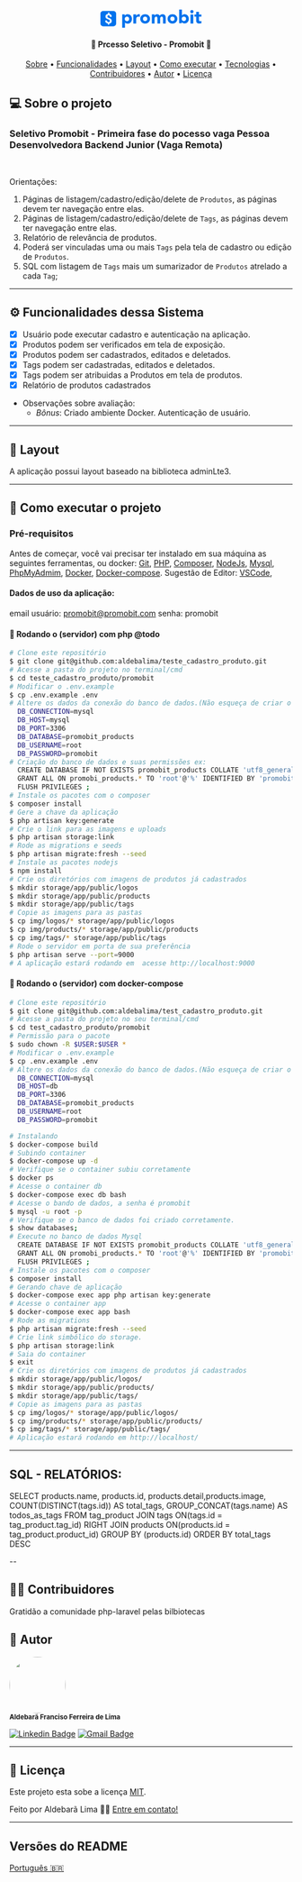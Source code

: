 <h1 align="center">
    <svg xmlns="http://www.w3.org/2000/svg" width="180" height="33" viewBox="0 0 180 33">
    <g fill="none" fill-rule="evenodd">
        <path d="M14.975 14.77c-.96-.372-1.612-.741-1.957-1.108-.357-.402-.543-.928-.516-1.465-.032-.555.141-1.102.486-1.539.326-.375.839-.563 1.538-.563.614-.028 1.203.243 1.582.727.276.369.45.804.507 1.261.093.51.54.88 1.059.874h1.341c.305.005.597-.124.798-.352.202-.229.294-.534.252-.836-.122-.924-.502-1.794-1.099-2.51-.788-.924-1.895-1.49-3.323-1.699V5.046h-1.892v2.492c-1.468.145-2.622.616-3.462 1.44-.855.847-1.313 2.014-1.261 3.216 0 1.436.416 2.525 1.249 3.268.833.742 2.149 1.434 3.948 2.076.707.226 1.358.6 1.91 1.096.376.422.57.974.542 1.538.036.571-.172 1.13-.572 1.539-.461.395-1.06.593-1.665.55-.686.03-1.356-.204-1.874-.655-.371-.371-.603-.86-.655-1.381-.09-.502-.53-.865-1.04-.859H9.505c-.303-.005-.592.121-.794.346-.202.225-.296.527-.259.826.108 1.055.588 2.037 1.354 2.77 1.032.895 2.33 1.427 3.692 1.517v2.252h1.893v-2.292c1.483-.148 2.643-.617 3.48-1.407.837-.79 1.255-1.868 1.255-3.236 0-1.4-.41-2.473-1.23-3.222-.821-.749-2.128-1.466-3.92-2.15z"/>
        <path d="M14.975 14.77c-.96-.372-1.612-.741-1.957-1.108-.357-.402-.543-.928-.516-1.465-.032-.555.141-1.102.486-1.539.326-.375.839-.563 1.538-.563.614-.028 1.203.243 1.582.727.276.369.45.804.507 1.261.093.51.54.88 1.059.874h1.341c.305.005.597-.124.798-.352.202-.229.294-.534.252-.836-.122-.924-.502-1.794-1.099-2.51-.788-.924-1.895-1.49-3.323-1.699V5.046h-1.892v2.492c-1.468.145-2.622.616-3.462 1.44-.855.847-1.313 2.014-1.261 3.216 0 1.436.416 2.525 1.249 3.268.833.742 2.149 1.434 3.948 2.076.707.226 1.358.6 1.91 1.096.376.422.57.974.542 1.538.036.571-.172 1.13-.572 1.539-.461.395-1.06.593-1.665.55-.686.03-1.356-.204-1.874-.655-.371-.371-.603-.86-.655-1.381-.09-.502-.53-.865-1.04-.859H9.505c-.303-.005-.592.121-.794.346-.202.225-.296.527-.259.826.108 1.055.588 2.037 1.354 2.77 1.032.895 2.33 1.427 3.692 1.517v2.252h1.893v-2.292c1.483-.148 2.643-.617 3.48-1.407.837-.79 1.255-1.868 1.255-3.236 0-1.4-.41-2.473-1.23-3.222-.821-.749-2.128-1.466-3.92-2.15z"/>
        <path fill="#0072ED" fill-rule="nonzero" d="M23 2.462H4.948C2.255 2.426.042 4.576 0 7.268v17.578c.037 2.696 2.252 4.851 4.948 4.816H23c2.696.035 4.91-2.12 4.948-4.816V7.268C27.906 4.576 25.692 2.426 23 2.462zm-4.117 20.923c-.837.79-1.997 1.258-3.48 1.406v2.286h-1.892v-2.28c-1.364-.09-2.66-.622-3.693-1.517-.766-.733-1.246-1.714-1.353-2.77-.038-.3.057-.6.258-.825.202-.225.492-.352.794-.347h1.366c.51-.006.95.357 1.04.859.053.522.284 1.01.655 1.381.518.451 1.189.686 1.874.656.606.042 1.204-.155 1.665-.55.4-.41.609-.969.572-1.54.028-.563-.166-1.116-.541-1.538-.558-.488-1.214-.852-1.923-1.068-1.8-.63-3.115-1.32-3.948-2.07-.833-.751-1.25-1.842-1.25-3.274-.05-1.202.407-2.37 1.262-3.216.84-.812 1.994-1.295 3.462-1.44V5.046h1.892V7.56c1.436.205 2.544.771 3.323 1.698.597.717.977 1.587 1.099 2.511.042.302-.05.607-.252.836-.201.228-.493.357-.798.352h-1.347c-.517.002-.96-.366-1.053-.874-.058-.453-.231-.883-.504-1.25-.379-.483-.968-.753-1.582-.725-.7 0-1.212.187-1.538.563-.345.436-.518.983-.486 1.538-.027.537.159 1.063.517 1.465.344.365.995.73 1.953 1.095 1.785.677 3.092 1.395 3.92 2.154.83.76 1.24 1.833 1.231 3.222.008 1.364-.406 2.444-1.243 3.24z"/>
        <path fill="#0072ED" d="M43.265 16.615c-.043 1.074.33 2.122 1.043 2.927.689.75 1.656 1.125 2.901 1.123 1.245-.002 2.213-.377 2.902-1.123.703-.809 1.069-1.856 1.021-2.927.048-1.076-.321-2.13-1.03-2.941-.69-.749-1.657-1.123-2.902-1.123s-2.21.37-2.892 1.11c-.718.812-1.092 1.872-1.043 2.954zm-4.523-8.027h4.523v2.114h.067c.223-.32.481-.613.77-.874.342-.318.72-.594 1.129-.822.44-.249.908-.448 1.394-.594.52-.157 1.062-.236 1.606-.234 1.101-.013 2.194.196 3.212.616.937.392 1.781.977 2.477 1.717.7.76 1.24 1.654 1.588 2.627.382 1.07.572 2.2.56 3.336-.002 1.094-.18 2.18-.526 3.218-.319.985-.806 1.906-1.44 2.723-.618.786-1.395 1.43-2.28 1.893-.943.484-1.99.729-3.05.71-.976.009-1.947-.154-2.867-.48-.877-.31-1.638-.88-2.182-1.633h-.065v9.249h-4.923l.007-23.566zM58.523 8.578h5.062v2.591h.067c.45-.893 1.11-1.664 1.923-2.246.838-.524 1.813-.785 2.8-.748.293 0 .585 0 .877.034.274.021.546.066.813.133v4.553c-.349-.107-.705-.19-1.065-.249-.362-.056-.729-.084-1.095-.083-.785-.035-1.569.102-2.296.4-.531.238-.983.623-1.301 1.11-.32.52-.522 1.105-.591 1.712-.094.726-.139 1.458-.135 2.19v6.742h-5.059V8.578zM75.692 16.45c-.046 1.055.315 2.088 1.01 2.885.672.737 1.618 1.104 2.836 1.102 1.219-.002 2.165-.37 2.837-1.102.696-.796 1.057-1.83 1.01-2.886.047-1.056-.316-2.09-1.013-2.886-.67-.736-1.616-1.104-2.837-1.101-1.22.002-2.166.369-2.837 1.101-.693.797-1.053 1.83-1.006 2.886m-4.806 0c-.018-1.17.21-2.33.67-3.406.431-.987 1.06-1.875 1.847-2.61.803-.734 1.745-1.302 2.77-1.67 2.188-.781 4.58-.781 6.769 0 1.025.366 1.967.934 2.769 1.67.79.733 1.418 1.622 1.846 2.61.461 1.076.69 2.236.674 3.406.017 1.17-.213 2.329-.674 3.403-.428.99-1.057 1.88-1.846 2.613-.802.736-1.744 1.304-2.77 1.67-2.189.777-4.58.777-6.769 0-1.024-.367-1.966-.935-2.769-1.67-.788-.736-1.416-1.625-1.846-2.613-.46-1.074-.689-2.234-.67-3.403M91.495 8.578h4.662v2.191h.065c.171-.336.389-.646.646-.923.295-.321.632-.6 1.003-.83.414-.256.86-.457 1.326-.598.525-.158 1.07-.237 1.618-.233 1.02-.02 2.028.22 2.93.698.874.49 1.554 1.264 1.926 2.194.45-.923 1.16-1.696 2.04-2.225.909-.468 1.922-.696 2.944-.664.922-.029 1.837.16 2.671.55.694.338 1.286.853 1.717 1.493.438.678.745 1.433.905 2.224.188.902.28 1.82.274 2.742v9.538h-4.837V15.32c.018-.678-.144-1.35-.471-1.945-.308-.541-.868-.812-1.668-.812-.484-.015-.965.081-1.406.283-.364.177-.677.445-.908.779-.234.353-.399.748-.486 1.163-.097.458-.146.925-.144 1.394v8.535h-4.871v-8.535c0-.287 0-.64-.031-1.062-.02-.407-.096-.809-.228-1.194-.123-.37-.34-.702-.63-.963-.361-.29-.819-.434-1.28-.4-.53-.019-1.055.106-1.52.36-.377.22-.684.54-.89.923-.213.41-.35.853-.406 1.31-.066.511-.098 1.025-.095 1.54v8.02h-4.856V8.579zM124.33 16.45c-.049 1.055.313 2.09 1.008 2.885.673.737 1.619 1.104 2.837 1.102 1.219-.002 2.164-.37 2.837-1.102.696-.796 1.057-1.83 1.01-2.886.048-1.056-.314-2.09-1.01-2.886-.675-.736-1.62-1.104-2.837-1.101-1.216.002-2.162.369-2.837 1.101-.695.796-1.057 1.83-1.009 2.886m-4.809 0c-.017-1.17.213-2.33.674-3.406.429-.988 1.057-1.876 1.846-2.61.802-.736 1.744-1.304 2.77-1.67 2.188-.781 4.58-.781 6.768 0 1.026.367 1.967.935 2.77 1.67.787.735 1.416 1.623 1.846 2.61.46 1.076.69 2.236.674 3.406.017 1.17-.213 2.329-.674 3.403-.43.988-1.059 1.877-1.846 2.613-.803.735-1.744 1.303-2.77 1.67-2.19.777-4.58.777-6.769 0-1.025-.366-1.967-.934-2.769-1.67-.789-.735-1.417-1.624-1.846-2.613-.461-1.074-.69-2.234-.674-3.403M144.655 16.443c-.045 1.048.323 2.073 1.025 2.852.683.727 1.643 1.09 2.88 1.09 1.237 0 2.196-.363 2.877-1.09.702-.78 1.07-1.804 1.025-2.852.045-1.048-.323-2.073-1.025-2.852-.683-.726-1.642-1.09-2.877-1.09-1.235 0-2.195.364-2.88 1.09-.702.78-1.07 1.804-1.025 2.852zM140.166 0h4.88v10.32h.065c.542-.733 1.292-1.286 2.154-1.585.915-.316 1.877-.473 2.846-.464 1.049-.02 2.087.217 3.024.689.876.449 1.647 1.078 2.262 1.846.63.79 1.114 1.684 1.43 2.643.34 1.007.511 2.064.505 3.126.012 1.104-.175 2.2-.55 3.237-.349.948-.886 1.815-1.579 2.548-.693.723-1.532 1.29-2.461 1.665-1.01.405-2.089.605-3.176.59-.54.004-1.076-.071-1.594-.224-.48-.141-.943-.334-1.381-.576-.398-.218-.77-.482-1.108-.784-.284-.255-.54-.54-.763-.85h-.065v2.05h-4.489V0zM160.308 24.717h4.975V8.665h-4.975v16.052zm-.397-21.105c-.012-.764.294-1.499.843-2.03 1.127-1.125 2.952-1.125 4.08 0 .55.53.856 1.266.846 2.03.01.765-.296 1.5-.846 2.031-1.128 1.124-2.953 1.124-4.08 0-.55-.531-.855-1.266-.843-2.03zM179.692 12.545h-4.307v5.23c-.002.393.02.786.064 1.176.036.326.141.64.308.923.164.269.41.478.701.597.403.154.832.225 1.262.209.344-.006.687-.034 1.028-.083.352-.023.689-.151.966-.37v4.007c-.557.195-1.136.323-1.723.381-.575.064-1.154.096-1.733.096-.77.007-1.539-.08-2.289-.259-.662-.15-1.29-.428-1.846-.818-.528-.377-.951-.882-1.23-1.468-.306-.68-.454-1.42-.431-2.166v-7.455h-3.139V8.683h3.139V4.046h4.923v4.637h4.307v3.862z"/>
    </g>
</svg>
</h1>

<h4 align="center"> 
	🚧  Prcesso Seletivo - Promobit  🚧
</h4>

<p align="center">
 <a href="#-sobre-o-projeto">Sobre</a> •
 <a href="#-funcionalidades">Funcionalidades</a> •
 <a href="#-layout">Layout</a> • 
 <a href="#-como-executar-o-projeto">Como executar</a> • 
 <a href="#-tecnologias">Tecnologias</a> • 
 <a href="#-contribuidores">Contribuidores</a> • 
 <a href="#-autor">Autor</a> • 
 <a href="#user-content--licença">Licença</a>
</p>


## 💻 Sobre o projeto
<h3> Seletivo Promobit - Primeira fase do pocesso vaga Pessoa Desenvolvedora Backend Junior (Vaga Remota)</h3> <br>
<p>Orientações:</p>
 
 1. Páginas de listagem/cadastro/edição/delete de `Produtos`, as páginas devem ter navegação entre elas.
 2. Páginas de listagem/cadastro/edição/delete de `Tags`, as páginas devem ter navegação entre elas.
 3. Relatório de relevância de produtos.
 4. Poderá ser vinculadas uma ou mais `Tags` pela tela de cadastro ou edição de `Produtos`.
 5. SQL com listagem de `Tags` mais um sumarizador de `Produtos` atrelado a cada `Tag`;
---

## ⚙️ Funcionalidades dessa Sistema
 
  - [x] Usuário pode executar cadastro e autenticação na aplicação.
  - [x] Produtos podem ser verificados em tela de exposição.
  - [x] Produtos podem ser cadastrados, editados e deletados.
  - [x] Tags podem ser cadastradas, editados e deletados.
  - [x] Tags podem ser atribuidas a Produtos em tela de produtos.
  - [x] Relatório de produtos cadastrados
 
 - Observações sobre avaliação:
    - *Bônus*: Criado ambiente Docker.
               Autenticação de usuário.
    
---

## 🎨 Layout

A aplicação possui layout baseado na biblioteca adminLte3.

---

## 🚀 Como executar o projeto

### Pré-requisitos

Antes de começar, você vai precisar ter instalado em sua máquina as seguintes ferramentas, ou docker: 
[Git](https://git-scm.com),
[PHP](https://www.php.com.br/instalacao-php-linux),
[Composer](https://getcomposer.org/),
[NodeJs](https://nodejs.org/pt-br/),
[Mysql](https://www.mysql.com/),
[PhpMyAdmim](https://www.phpmyadmin.net/),
[Docker](https://docs.docker.com/engine/install/ubuntu/),
[Docker-compose](https://docs.docker.com/compose/).
Sugestão de Editor: [VSCode](https://code.visualstudio.com/),


#### Dados de uso da aplicação:

email usuário: promobit@promobit.com
senha: promobit

#### 🎲 Rodando o (servidor) com php @todo
```bash
# Clone este repositório
$ git clone git@github.com:aldebalima/teste_cadastro_produto.git
# Acesse a pasta do projeto no terminal/cmd
$ cd teste_cadastro_produto/promobit
# Modificar o .env.example 
$ cp .env.example .env
# Altere os dados da conexão do banco de dados.(Não esqueça de criar o banco de dados em questão no Mysql através do PhpMyAdmin)
  DB_CONNECTION=mysql
  DB_HOST=mysql
  DB_PORT=3306
  DB_DATABASE=promobit_products
  DB_USERNAME=root
  DB_PASSWORD=promobit
# Criação do banco de dados e suas permissões ex:
  CREATE DATABASE IF NOT EXISTS promobit_products COLLATE 'utf8_general_ci' ;
  GRANT ALL ON promobi_products.* TO 'root'@'%' IDENTIFIED BY 'promobit';
  FLUSH PRIVILEGES ;
# Instale os pacotes com o composer
$ composer install
# Gere a chave da aplicação
$ php artisan key:generate
# Crie o link para as imagens e uploads
$ php artisan storage:link
# Rode as migrations e seeds
$ php artisan migrate:fresh --seed
# Instale as pacotes nodejs
$ npm install
# Crie os diretórios com imagens de produtos já cadastrados
$ mkdir storage/app/public/logos
$ mkdir storage/app/public/products
$ mkdir storage/app/public/tags
# Copie as imagens para as pastas
$ cp img/logos/* storage/app/public/logos
$ cp img/products/* storage/app/public/products
$ cp img/tags/* storage/app/public/tags
# Rode o servidor em porta de sua preferência
$ php artisan serve --port=9000
# A aplicação estará rodando em  acesse http://localhost:9000 
```



#### 🧭  Rodando o (servidor) com docker-compose

```bash
# Clone este repositório
$ git clone git@github.com:aldebalima/test_cadastro_produto.git
# Acesse a pasta do projeto no seu terminal/cmd
$ cd test_cadastro_produto/promobit
# Permissão para o pacote
$ sudo chown -R $USER:$USER *
# Modificar o .env.example 
$ cp .env.example .env
# Altere os dados da conexão do banco de dados.(Não esqueça de criar o banco de dados em questão no Mysql através do PhpMyAdmin)
  DB_CONNECTION=mysql
  DB_HOST=db
  DB_PORT=3306
  DB_DATABASE=promobit_products
  DB_USERNAME=root
  DB_PASSWORD=promobit

# Instalando 
$ docker-compose build
# Subindo container
$ docker-compose up -d
# Verifique se o container subiu corretamente
$ docker ps
# Acesse o container db
$ docker-compose exec db bash
# Acesse o bando de dados, a senha é promobit
$ mysql -u root -p
# Verifique se o banco de dados foi criado corretamente.
$ show databases;
# Execute no banco de dados Mysql
  CREATE DATABASE IF NOT EXISTS promobit_products COLLATE 'utf8_general_ci' ;
  GRANT ALL ON promobi_products.* TO 'root'@'%' IDENTIFIED BY 'promobit';
  FLUSH PRIVILEGES ;
# Instale os pacotes com o composer
$ composer install
# Gerando chave de aplicação
$ docker-compose exec app php artisan key:generate
# Acesse o container app
$ docker-compose exec app bash
# Rode as migrations
$ php artisan migrate:fresh --seed
# Crie link simbólico do storage.
$ php artisan storage:link
# Saia do container
$ exit
# Crie os diretórios com imagens de produtos já cadastrados
$ mkdir storage/app/public/logos/
$ mkdir storage/app/public/products/
$ mkdir storage/app/public/tags/
# Copie as imagens para as pastas
$ cp img/logos/* storage/app/public/logos/
$ cp img/products/* storage/app/public/products/
$ cp img/tags/* storage/app/public/tags/
# Aplicação estará rodando em http://localhost/
```

---
## SQL - RELATÓRIOS:

  SELECT products.name, products.id, products.detail,products.image, COUNT(DISTINCT(tags.id)) AS total_tags,
                  GROUP_CONCAT(tags.name) AS todos_as_tags FROM tag_product
                  JOIN tags ON(tags.id = tag_product.tag_id)
                  RIGHT JOIN products ON(products.id = tag_product.product_id) 
                  GROUP BY (products.id)
                  ORDER BY total_tags DESC



--

## 👨‍💻 Contribuidores

  Gratidão a comunidade php-laravel pelas bilbiotecas

## 🦸 Autor


 <img style="border-radius: 50%;" src="https://avatars.githubusercontent.com/u/57299968?s=52&v=4" width="100px;" alt=""/>
 <br />
 <sub><b>Aldebarã Franciso Ferreira de Lima</b></sub>
 <br />

[![Linkedin Badge](https://img.shields.io/badge/-Aldebara-blue?style=flat-square&logo=Linkedin&logoColor=white&link=https://www.linkedin.com/in/aldebalima/)](https://www.linkedin.com/in/aldebalima/) 
[![Gmail Badge](https://img.shields.io/badge/-aldebalima@gmail.com-c14438?style=flat-square&logo=Gmail&logoColor=white&link=mailto:aldebalima@gmail.com)](mailto:aldebalima@gmail.com)

---

## 📝 Licença

Este projeto esta sobe a licença [MIT](./LICENSE).

Feito por Aldebarã Lima 👋🏽 [Entre em contato!](https://www.linkedin.com/in/aldebalima/)

---

##  Versões do README

[Português 🇧🇷](./README.md)  
